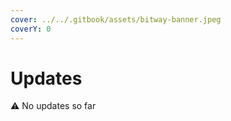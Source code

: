 ```yaml
---
cover: ../../.gitbook/assets/bitway-banner.jpeg
coverY: 0
---
```


# Updates

⚠️ No updates so far 

